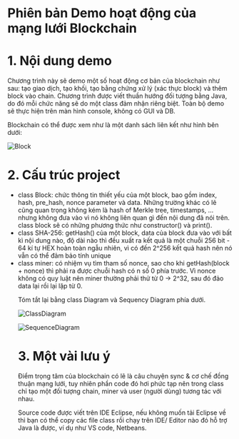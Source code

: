 # Phiên bản Demo hoạt động của mạng lưới Blockchain
<h1> 1. Nội dung demo </h1>
Chương trình này sẽ demo một số hoạt động cơ bản của blockchain như sau: tạo giao dịch, tạo khối, tạo bằng chứng xử lý (xác thực block) và thêm block vào chain. Chương trình được viết thuần hướng đối tượng bằng Java, do đó mỗi chức năng sẽ do một class đảm nhận riêng biệt. Toàn bộ demo sẽ thực hiện trên màn hình console, không có GUI và DB.

Blockchain có thể được xem như là một danh sách liên kết như hình bên dưới:

![Block](https://user-images.githubusercontent.com/43202025/58762419-16691300-857a-11e9-8b9f-418d910f61b3.png)

<h1> 2. Cấu trúc project </h1>
<ul>
<li>class Block: chức thông tin thiết yếu của một block, bao gồm index, hash, pre_hash, nonce parameter và data. Những trường khác có lẽ cũng quan trọng không kém là hash of Merkle tree, timestamps, ... nhưng không đưa vào vì nó không liên quan gì đến nội dung đã nói trên. class block sẽ có những phương thức như constructor() và print().</li>
<li>class SHA-256: getHash() của một block, data của block đưa vào với bất kì nội dung nào, độ dài nào thì đều xuất ra kết quả là một chuỗi 256 bit - 64 kí tự HEX hoàn toàn ngẫu nhiên, vì có đến 2^256 kết quả hash nên nó vẫn có thể đảm bảo tính unique</li>
<li>class miner: có nhiệm vụ tìm tham số nonce, sao cho khi getHash(block + nonce) thì phải ra được chuỗi hash có n số 0 phía trước. Vì nonce không có quy luật nên miner thường phải thử từ 0 -> 2^32, sau đó đảo data lại rồi lại lặp từ 0. </li>
  
Tóm tắt lại bằng class Diagram và Sequency Diagram phía dưới.

![ClassDiagram](https://user-images.githubusercontent.com/43202025/58762577-61375a80-857b-11e9-88f3-e5caf3dd283d.png)

![SequenceDiagram](https://user-images.githubusercontent.com/43202025/58762622-c3905b00-857b-11e9-9037-93f1cbdb9a6a.png)


<h1> 3. Một vài lưu ý </h1>

Điểm trọng tâm của blockchain có lẽ là câu chuyện sync & cơ chế đồng thuận mạng lưới, tuy nhiên phần code đó hơi phức tạp nên trong class chỉ tạo một đối tượng chain, miner và user (người dùng) tương tác với nhau.

Source code được viết trên IDE Eclipse, nếu không muốn tải Eclipse về thì bạn có thể copy các file class rồi chạy trên IDE/ Editor nào đó hỗ trợ Java là được, ví dụ như VS code, Netbeans.
